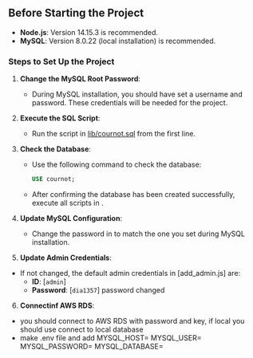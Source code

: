 ## Before Starting the Project

- **Node.js**: Version 14.15.3 is recommended.
- **MySQL**: Version 8.0.22 (local installation) is recommended.

### Steps to Set Up the Project

1. **Change the MySQL Root Password**:

   - During MySQL installation, you should have set a username and password. These credentials will be needed for the project.

2. **Execute the SQL Script**:

   - Run the script in [lib/cournot.sql](lib/cournot.sql) from the first line.

3. **Check the Database**:

   - Use the following command to check the database:
     ```sql
     USE cournot;
     ```
   - After confirming the database has been created successfully, execute all scripts in .

4. **Update MySQL Configuration**:

   - Change the password in to match the one you set during MySQL installation.

5. **Update Admin Credentials**:

- If not changed, the default admin credentials in [add_admin.js] are:
  - **ID**: [`admin`]
  - **Password**: [`dia1357`] 
  password changed 
  

6. **Connectinf AWS RDS**:
- you should connect to AWS RDS with password and key, if local you should use connect to local database
- make .env file and add 
MYSQL_HOST=
MYSQL_USER=
MYSQL_PASSWORD=
MYSQL_DATABASE=
